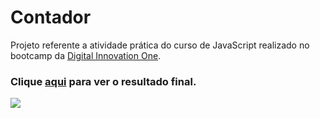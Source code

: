 <h1>Contador</h1>

<p>Projeto referente a atividade prática do curso de JavaScript realizado no bootcamp da <a href="https://certificates.digitalinnovation.one/FFB3E3FD" target="_blank" rel="noreferrer noopener">Digital Innovation One</a>.</p>

<h3>Clique <a href="https://willamessilv.github.io/Contador/" target="_blank" rel="noreferrer noopener">aqui</a> para ver o resultado final.</h3>

<img src="./assets/img/contador.gif" />